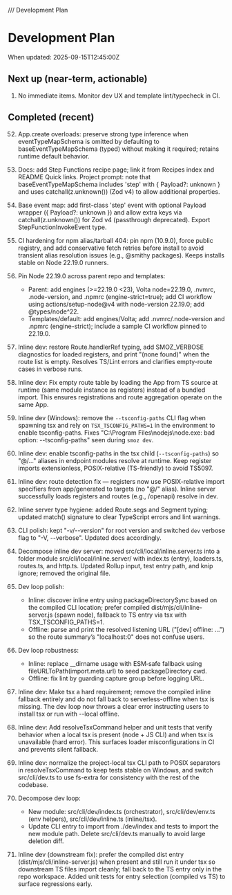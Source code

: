 /// Development Plan

# Development Plan

When updated: 2025-09-15T12:45:00Z

## Next up (near‑term, actionable)

1. No immediate items. Monitor dev UX and template lint/typecheck in CI.

## Completed (recent)

52. App.create overloads: preserve strong type inference when
    eventTypeMapSchema is omitted by defaulting to baseEventTypeMapSchema
    (typed) without making it required; retains runtime default behavior.
53. Docs: add Step Functions recipe page; link it from Recipes index and
    README Quick links. Project prompt: note that baseEventTypeMapSchema
    includes 'step' with { Payload?: unknown } and uses catchall(z.unknown())
    (Zod v4) to allow additional properties.
54. Base event map: add first-class 'step' event with optional Payload
    wrapper ({ Payload?: unknown }) and allow extra keys via
    catchall(z.unknown()) for Zod v4 (passthrough deprecated). Export
    StepFunctionInvokeEvent type.
55. CI hardening for npm alias/tarball 404: pin npm (10.9.0), force public
    registry, and add conservative fetch retries before install to avoid
    transient alias resolution issues (e.g., @smithy packages). Keeps
    installs stable on Node 22.19.0 runners.
56. Pin Node 22.19.0 across parent repo and templates:
    - Parent: add engines (>=22.19.0 <23), Volta node=22.19.0, .nvmrc,
      .node-version, and .npmrc (engine-strict=true); add CI workflow using actions/setup-node@v4 with node-version 22.19.0; add @types/node^22.
    - Templates/default: add engines/Volta; add .nvmrc/.node-version and
      .npmrc (engine-strict); include a sample CI workflow pinned to 22.19.0.

57. Inline dev: restore Route.handlerRef typing, add SMOZ_VERBOSE diagnostics
    for loaded registers, and print "(none found)" when the route list is
    empty. Resolves TS/Lint errors and clarifies empty-route cases in verbose runs.
58. Inline dev: Fix empty route table by loading the App from TS source at
    runtime (same module instance as registers) instead of a bundled import.
    This ensures registrations and route aggregation operate on the same App.
59. Inline dev (Windows): remove the `--tsconfig-paths` CLI flag when spawning
    tsx and rely on `TSX_TSCONFIG_PATHS=1` in the environment to enable
    tsconfig-paths. Fixes "C:\Program Files\nodejs\node.exe: bad option:
    --tsconfig-paths" seen during `smoz dev`.
60. Inline dev: enable tsconfig-paths in the tsx child (`--tsconfig-paths`)
    so "@/..." aliases in endpoint modules resolve at runtime. Keep register
    imports extensionless, POSIX-relative (TS-friendly) to avoid TS5097.
61. Inline dev: route detection fix — registers now use POSIX-relative import
    specifiers from app/generated to targets (no "@/" alias). Inline server
    successfully loads registers and routes (e.g., /openapi) resolve in dev.
62. Inline server type hygiene: added Route.segs and Segment typing; updated
    match() signature to clear TypeScript errors and lint warnings.
63. CLI polish: kept "-v/--version" for root version and switched `dev` verbose
    flag to "-V, --verbose". Updated docs accordingly.
64. Decompose inline dev server: moved src/cli/local/inline.server.ts into
    a folder module src/cli/local/inline.server/ with index.ts (entry),
    loaders.ts, routes.ts, and http.ts. Updated Rollup input, test entry
    path, and knip ignore; removed the original file.

65. Dev loop polish:
    - Inline: discover inline entry using packageDirectorySync based on the
      compiled CLI location; prefer compiled dist/mjs/cli/inline-server.js
      (spawn node), fallback to TS entry via tsx with TSX_TSCONFIG_PATHS=1.
    - Offline: parse and print the resolved listening URL ("[dev] offline: …")
      so the route summary’s "localhost:0" does not confuse users.

66. Dev loop robustness:
    - Inline: replace \_\_dirname usage with ESM‑safe fallback using
      fileURLToPath(import.meta.url) to seed packageDirectory cwd.
    - Offline: fix lint by guarding capture group before logging URL.

67. Inline dev: Make tsx a hard requirement; remove the compiled inline
    fallback entirely and do not fall back to serverless-offline when tsx
    is missing. The dev loop now throws a clear error instructing users to
    install tsx or run with --local offline.
68. Inline dev: Add resolveTsxCommand helper and unit tests that verify
    behavior when a local tsx is present (node + JS CLI) and when tsx is
    unavailable (hard error). This surfaces loader misconfigurations in CI
    and prevents silent fallback.
69. Inline dev: normalize the project-local tsx CLI path to POSIX
    separators in resolveTsxCommand to keep tests stable on Windows, and
    switch src/cli/dev.ts to use fs-extra for consistency with the rest of
    the codebase.
70. Decompose dev loop:
    - New module: src/cli/dev/index.ts (orchestrator), src/cli/dev/env.ts
      (env helpers), src/cli/dev/inline.ts (inline/tsx).
    - Update CLI entry to import from ./dev/index and tests to import the
      new module path. Delete src/cli/dev.ts manually to avoid large
      deletion diff.
71. Inline dev (downstream fix): prefer the compiled dist entry
    (dist/mjs/cli/inline-server.js) when present and still run it under
    tsx so downstream TS files import cleanly; fall back to the TS entry
    only in the repo workspace. Added unit tests for entry selection
    (compiled vs TS) to surface regressions early.
